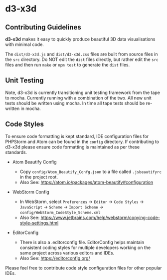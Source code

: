 # d3-x3d
## Contributing Guidelines

**d3-x3d** makes it easy to quickly produce beautiful 3D data visualisations with minimal code.

The `dist/d3-x3d.js` and `dist/d3-x3d.css` files are built from source files in the `src` directory.
Do NOT edit the `dist` files directly, but rather edit the `src` files and then run `make` or `npm test` to generate the `dist` files.

## Unit Testing
Note, d3-x3d is currently transitioning unit testing framework from the tape to mocha. Currently running with a combination of the two. All new unit tests should be written using mocha. In time all tape tests should be re-written in mocha.

## Code Styles

To ensure code formatting is kept standard, IDE configuration files for PHPStorm and Atom can be found in the `config` directory.
If contributing to d3-x3d please ensure code formatting is maintained as per these standards.

* Atom Beautify Config
  * Copy `config/Atom_Beautify_Confg.json` to a file called `.jsbeautifyrc` in the project root.
  * Also See: https://atom.io/packages/atom-beautify#configuration

* WebStorm Config
  * In WebStorm, select `Preferences` -> `Editor` -> `Code Styles` -> `JavaScript` -> `Scheme` -> `Import Scheme` -> `config/WebStorm_CodeStyle_Scheme.xml`
  * Also See: https://www.jetbrains.com/help/webstorm/copying-code-style-settings.html

* EditorConfig
  * There is also a .editorconfig file. EditorConfig helps maintain consistent coding styles for multiple developers working on the same project across various editors and IDEs.
  * Also See: https://editorconfig.org/

Please feel free to contribute code style configuration files for other popular IDEs.

